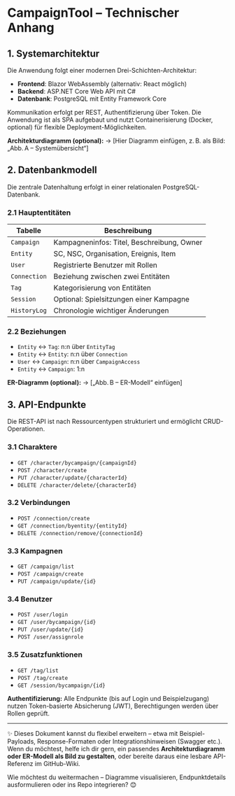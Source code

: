 # CampaignTool – Technischer Anhang

## 1. Systemarchitektur

Die Anwendung folgt einer modernen Drei-Schichten-Architektur:

- **Frontend**: Blazor WebAssembly (alternativ: React möglich)
- **Backend**: ASP.NET Core Web API mit C#
- **Datenbank**: PostgreSQL mit Entity Framework Core

Kommunikation erfolgt per REST, Authentifizierung über Token. Die Anwendung ist als SPA aufgebaut und nutzt Containerisierung (Docker, optional) für flexible Deployment-Möglichkeiten.

**Architekturdiagramm (optional):**
→ [Hier Diagramm einfügen, z. B. als Bild: „Abb. A – Systemübersicht“]

## 2. Datenbankmodell

Die zentrale Datenhaltung erfolgt in einer relationalen PostgreSQL-Datenbank.

### 2.1 Hauptentitäten

| Tabelle         | Beschreibung                                    |
|----------------|--------------------------------------------------|
| `Campaign`      | Kampagneninfos: Titel, Beschreibung, Owner      |
| `Entity`        | SC, NSC, Organisation, Ereignis, Item           |
| `User`          | Registrierte Benutzer mit Rollen                |
| `Connection`    | Beziehung zwischen zwei Entitäten               |
| `Tag`           | Kategorisierung von Entitäten                   |
| `Session`       | Optional: Spielsitzungen einer Kampagne         |
| `HistoryLog`    | Chronologie wichtiger Änderungen                |

### 2.2 Beziehungen

- `Entity` ↔ `Tag`: n:n über `EntityTag`
- `Entity` ↔ `Entity`: n:n über `Connection`
- `User` ↔ `Campaign`: n:n über `CampaignAccess`
- `Entity` ↔ `Campaign`: 1:n

**ER-Diagramm (optional):**
→ [„Abb. B – ER-Modell“ einfügen]

## 3. API-Endpunkte

Die REST-API ist nach Ressourcentypen strukturiert und ermöglicht CRUD-Operationen.

### 3.1 Charaktere

- `GET /character/bycampaign/{campaignId}`
- `POST /character/create`
- `PUT /character/update/{characterId}`
- `DELETE /character/delete/{characterId}`

### 3.2 Verbindungen

- `POST /connection/create`
- `GET /connection/byentity/{entityId}`
- `DELETE /connection/remove/{connectionId}`

### 3.3 Kampagnen

- `GET /campaign/list`
- `POST /campaign/create`
- `PUT /campaign/update/{id}`

### 3.4 Benutzer

- `POST /user/login`
- `GET /user/bycampaign/{id}`
- `PUT /user/update/{id}`
- `POST /user/assignrole`

### 3.5 Zusatzfunktionen

- `GET /tag/list`
- `POST /tag/create`
- `GET /session/bycampaign/{id}`

**Authentifizierung:** Alle Endpunkte (bis auf Login und Beispielzugang) nutzen Token-basierte Absicherung (JWT), Berechtigungen werden über Rollen geprüft.

---

✨ Dieses Dokument kannst du flexibel erweitern – etwa mit Beispiel-Payloads, Response-Formaten oder Integrationshinweisen (Swagger etc.). Wenn du möchtest, helfe ich dir gern, ein passendes **Architekturdiagramm oder ER-Modell als Bild zu gestalten**, oder bereite daraus eine lesbare API-Referenz im GitHub-Wiki.

Wie möchtest du weitermachen – Diagramme visualisieren, Endpunktdetails ausformulieren oder ins Repo integrieren? 😊
